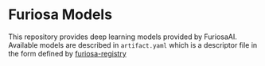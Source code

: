 Furiosa Models
==============

This repository provides deep learning models provided by FuriosaAI. Available models are described in `artifact.yaml` which is a descriptor file in the form defined by [furiosa-registry](https://github.com/furiosa-ai/furiosa-sdk/tree/main/python/furiosa-registry/)
